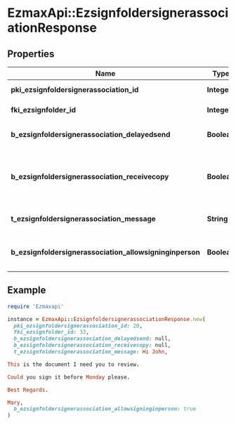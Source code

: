 # EzmaxApi::EzsignfoldersignerassociationResponse

## Properties

| Name | Type | Description | Notes |
| ---- | ---- | ----------- | ----- |
| **pki_ezsignfoldersignerassociation_id** | **Integer** | The unique ID of the Ezsignfoldersignerassociation |  |
| **fki_ezsignfolder_id** | **Integer** | The unique ID of the Ezsignfolder |  |
| **b_ezsignfoldersignerassociation_delayedsend** | **Boolean** | If this flag is true the signatory is part of a delayed send. |  |
| **b_ezsignfoldersignerassociation_receivecopy** | **Boolean** | If this flag is true. The signatory will receive a copy of every signed Ezsigndocument even if it ain&#39;t required to sign the document. |  |
| **t_ezsignfoldersignerassociation_message** | **String** | A custom text message that will be added to the email sent. |  |
| **b_ezsignfoldersignerassociation_allowsigninginperson** | **Boolean** | If the Ezsignfoldersignerassociation is allowed to sign in person or not |  |

## Example

```ruby
require 'Ezmaxapi'

instance = EzmaxApi::EzsignfoldersignerassociationResponse.new(
  pki_ezsignfoldersignerassociation_id: 20,
  fki_ezsignfolder_id: 33,
  b_ezsignfoldersignerassociation_delayedsend: null,
  b_ezsignfoldersignerassociation_receivecopy: null,
  t_ezsignfoldersignerassociation_message: Hi John,

This is the document I need you to review.

Could you sign it before Monday please.

Best Regards.

Mary,
  b_ezsignfoldersignerassociation_allowsigninginperson: true
)
```

